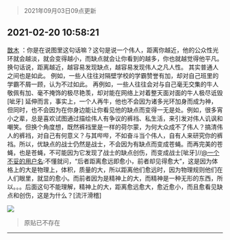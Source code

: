 > 2021年09月03日09点更新
<link rel="stylesheet" href="https://cdn.jsdelivr.net/gh/taotie6/sampleJSON@main/css/photo_show.css">


 ## 2021-02-20 10:58:21 

 [㪚木](https://www.coolapk.com/feed/24992800?shareKey=ZDEyY2E2ODZmNTBlNjEzMTc3Yjk~) ：你是在说图里这句话嘛？这句是说一个伟人，距离你越近，他的公众性光环就会越淡，就会变得越小，而缺点就会让你看到的越多，你也就越觉得他平凡。换句话说，距离越近，越容易发现缺点，越容易发现伟人之凡人性。
其实普通人之间也是如此。
例如，一些人往往对隔壁学校的学霸赞誉有加<!--break-->，却对自己班里的学霸不屑一顾，认为不过如此。
再例如，一些人往往会对与自己毫无交集的牛人敬佩有加、毫不掩饰的极尽艳羡，却对能在网络上对着整天面对面的牛人极尽诋毁[呲牙]
延伸而言，事实上，一个人再牛，他也不会因为诸多光环加身而成为神，但同时，也不会因为在你身边能让你看见他的缺点而变得一无是处。例如，很多宵小之辈，总是喜欢试图通过描绘伟人有争议的裤裆、私生活，来引发对伟人讥讽和嘲笑。但换个角度想，既然裤裆里是一样的荷尔蒙，为何大众成不了伟人？搞清伟人的裤裆，对自己有何意义？与其哔哔，不如奋斗当个伟人，自有人来研究你的裤裆。所以，优缺点的战士仍然是战士，不会因为有缺点而变成苍蝇。而再完美的苍蝇，也是苍蝇，不可能因为它发现了战士的缺点创伤，而变成战士[呲牙]//<a class="feed-link-uname" href="/u/一个不妥的用户名">@一个不妥的用户名</a>:不懂就问，“后者距离愈远即愈小，前者却见得愈大”，这是因为体格上的大是物理上，体积，质量的大，所以距离他们愈远时，因为物理规则他们在人们眼里，就显的愈小。而前者因为是精神上的大，而精神是一种无形的东西，所以。。。后面这句不能理解，精神上的大，距离愈远愈大，愈近愈小，而且愈看见缺点和创伤，这是为什么？[流汗滑稽] 

<div class="album">
<img class="img-item" src="http://image.coolapk.com/feed/2021/0220/10/1081091_96b75f9a_9900_3543@1080x272.jpeg" />
</div>

> 原贴已不存在 

 ------- 

